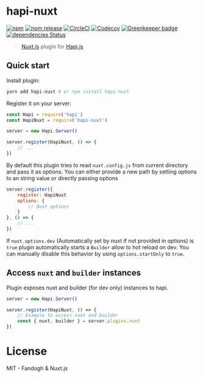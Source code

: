 # hapi-nuxt

[![npm](https://img.shields.io/npm/dt/hapi-nuxt.svg?style=flat-square)](https://npmjs.com/package/hapi-nuxt)
[![npm release](https://img.shields.io/npm/v/hapi-nuxt/latest.svg?style=flat-square)](https://npmjs.com/package/hapi-nuxt)
[![CircleCI](https://img.shields.io/circleci/project/github/nuxt-community/hapi-nuxt.svg?style=flat-square)](https://circleci.com/gh/nuxt-community/hapi-nuxt)
[![Codecov](https://img.shields.io/codecov/c/github/nuxt-community/hapi-nuxt.svg?style=flat-square)](https://codecov.io/gh/nuxt-community/hapi-nuxt)
[![Greenkeeper badge](https://img.shields.io/badge/greenkeepr-enabled-green.svg?style=flat-square)](https://greenkeeper.io/)
[![dependencies Status](https://david-dm.org/expressjs/express/status.svg?style=flat-square)](https://david-dm.org/expressjs/express)

> [Nuxt.js](https://nuxtjs.org) plugin for [Hapi.js](https://hapijs.com/)

## Quick start

Install plugin:

```bash
yarn add hapi-nuxt # or npm install hapi-nuxt
```

Register it on your server:

```js
const Hapi = require('hapi')
const HapiNuxt = require('hapi-nuxt')

server = new Hapi.Server()

server.register(HapiNuxt, () => {
    // ...
})
```

By default this plugin tries to read `nuxt.config.js` from current directory and pass it as options. 
You can either provide a new path by setting options to an string value or directly passing options

```js
server.register({
    register: HapiNuxt
    options: {
        // Nuxt options       
    }
}, () => {
    // ...
})
```

If `nuxt.options.dev` (Automatically set by nuxt if not provided in options) is `true` plugin automatically starts a `Builder` allow to hot reload on dev. You can manually disable this behavior by using `options.startOnly` to `true`.

## Access `nuxt` and `builder` instances

Plugin exposes nuxt and builder (for dev only) instances to hapi. 

```js
server = new Hapi.Server()

server.register(HapiNuxt, () => {
    // Example to access nuxt and builder
    const { nuxt, builder } = server.plugins.nuxt
})
```

# License

MIT - Fandogh & Nuxt.js